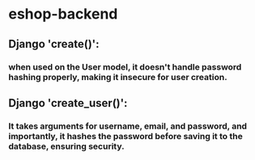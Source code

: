 # eshop-backend

## Django 'create()':

### when used on the User model, it doesn't handle password hashing properly, making it insecure for user creation.

## Django 'create_user()':

### It takes arguments for username, email, and password, and importantly, it hashes the password before saving it to the database, ensuring security.
